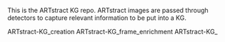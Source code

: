 This is the ARTstract KG repo. ARTstract images are passed through detectors to capture relevant information to be put into a KG.

ARTstract-KG_creation
ARTstract-KG_frame_enrichment
ARTstract-KG_



